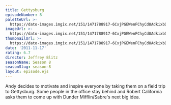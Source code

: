 ```yaml
---
title: Gettysburg
episodeNumber: 8
paletteUrl: >-
  https://dato-images.imgix.net/151/1471788917-6CxjPGEWenFChyCdUAdkixbD9BM.jpg?auto=enhance&ch=DPR%2CWidth&palette=json
imageUrl: >-
  https://dato-images.imgix.net/151/1471788917-6CxjPGEWenFChyCdUAdkixbD9BM.jpg?auto=compress%2Cformat&ch=DPR%2CWidth&w=500
thumbnailUrl: >-
  https://dato-images.imgix.net/151/1471788917-6CxjPGEWenFChyCdUAdkixbD9BM.jpg?auto=enhance&ch=DPR%2CWidth&fit=crop&fm=jpg&h=280&w=500
date: '2011-11-17'
rating: 6.7
director: Jeffrey Blitz
seasonName: Season 8
seasonSlug: season-8
layout: episode.ejs
---
```


Andy decides to motivate and inspire everyone by taking them on a field trip to Gettysburg. Some people in the office stay behind and Robert California asks them to come up with Dunder Mifflin/Sabre's next big idea.